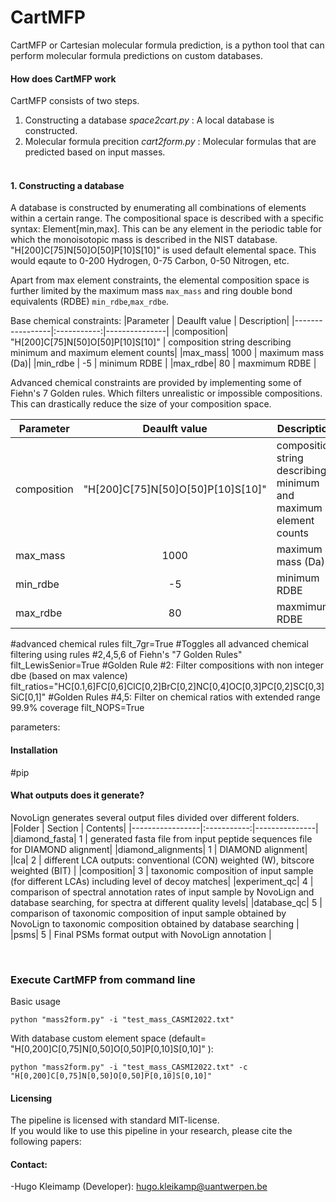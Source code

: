 # CartMFP

CartMFP or Cartesian molecular formula prediction, is a python tool that can perform molecular formula predictions on custom databases.
<br>

#### How does CartMFP work

CartMFP consists of two steps.
1. Constructing a database *space2cart.py* : A local database is constructed. <br>
2. Molecular formula precition *cart2form.py* : Molecular formulas that are predicted based on input masses. <br> <br>


#### 1. Constructing a database

A database is constructed by enumerating all combinations of elements within a certain range.
The compositional space is described with a specific syntax: Element[min,max].
This can be any element in the periodic table for which the monoisotopic mass is described in the NIST database.
"H[200]C[75]N[50]O[50]P[10]S[10]" is used default elemental space.
This would eqaute to 0-200 Hydrogen, 0-75 Carbon, 0-50 Nitrogen, etc. 

Apart from max element constraints, the elemental composition space is further limited by the maximum mass `max_mass` and ring double bond equivalents (RDBE) `min_rdbe`,`max_rdbe`.

Base chemical constraints:
|Parameter           | Deaulft value     |       Description|
|-----------------|:-----------:|---------------|
|composition| "H[200]C[75]N[50]O[50]P[10]S[10]" | composition string describing minimum and maximum element counts|
|max_mass| 1000 | maximum mass (Da)|
|min_rdbe | -5 | minimum RDBE |
|max_rdbe| 80 | maxmimum RDBE |


Advanced chemical constraints are provided by implementing some of Fiehn's 7 Golden rules.
Which filters unrealistic or impossible compositions.
This can drastically reduce the size of your composition space.

|Parameter           | Deaulft value     |       Description|
|-----------------|:-----------:|---------------|
|composition| "H[200]C[75]N[50]O[50]P[10]S[10]" | composition string describing minimum and maximum element counts|
|max_mass| 1000 | maximum mass (Da)|
|min_rdbe | -5 | minimum RDBE |
|max_rdbe| 80 | maxmimum RDBE |

#advanced chemical rules
filt_7gr=True                                                                       #Toggles all advanced chemical filtering using rules #2,4,5,6 of Fiehn's "7 Golden Rules" 
filt_LewisSenior=True                                                               #Golden Rule  #2:   Filter compositions with non integer dbe (based on max valence)
filt_ratios="HC[0.1,6]FC[0,6]ClC[0,2]BrC[0,2]NC[0,4]OC[0,3]PC[0,2]SC[0,3]SiC[0,1]"  #Golden Rules #4,5: Filter on chemical ratios with extended range 99.9% coverage
filt_NOPS=True   




parameters:



#### Installation

#pip

#### What outputs does it generate? 

NovoLign generates several output files divided over different folders.
|Folder           | Section     |       Contents|
|-----------------|:-----------:|---------------|
|diamond_fasta| 1 | generated fasta file from input peptide sequences file for DIAMOND alignment|
|diamond_alignments| 1 | DIAMOND alignment|
|lca| 2 | different LCA outputs: conventional (CON) weighted (W), bitscore weighted (BIT) |
|composition| 3 | taxonomic composition of input sample (for different LCAs) including level of decoy matches|
|experiment_qc| 4 | comparison of spectral annotation rates of input sample by NovoLign and database searching, for spectra at different quality levels|
|database_qc| 5 | comparison of taxonomic composition of input sample obtained by NovoLign to taxonomic composition obtained by database searching |
|psms| 5 | Final PSMs format output with NovoLign annotation |

<br>


### Execute CartMFP from command line ###


Basic usage 
```
python "mass2form.py" -i "test_mass_CASMI2022.txt"
```

With database custom element space (default= "H[0,200]C[0,75]N[0,50]O[0,50]P[0,10]S[0,10]" ):
```
python "mass2form.py" -i "test_mass_CASMI2022.txt" -c "H[0,200]C[0,75]N[0,50]O[0,50]P[0,10]S[0,10]"
```

#### Licensing

The pipeline is licensed with standard MIT-license. <br>
If you would like to use this pipeline in your research, please cite the following papers: 
      



#### Contact:
-Hugo Kleimamp (Developer): hugo.kleikamp@uantwerpen.be<br> 

